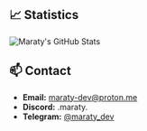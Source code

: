 ## 📈 Statistics

![Maraty's GitHub Stats](https://github-readme-stats.vercel.app/api?username=maraty&show_icons=true&theme=dark)

## 📫 Contact

- **Email:** maraty-dev@proton.me
- **Discord:** .maraty.
- **Telegram:** [@maraty_dev](https://t.me/maraty_dev)
